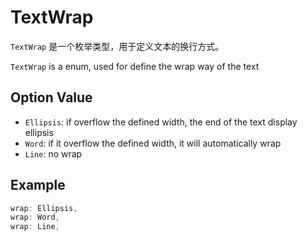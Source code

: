 # TextWrap
`TextWrap` 是一个枚举类型，用于定义文本的换行方式。

`TextWrap` is a enum, used for define the wrap way of the text

## Option Value

- `Ellipsis`: if overflow the defined width, the end of the text display ellipsis
- `Word`: if it overflow the defined width, it will automatically wrap
- `Line`: no wrap

## Example

```rust
wrap: Ellipsis,
wrap: Word,
wrap: Line,
```